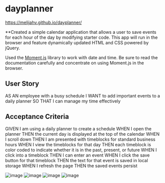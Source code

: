 ﻿# dayplanner
 
 https://melijahv.github.io/dayplanner/
 

**Created a simple calendar application that allows a user to save events for each hour of the day by modifying starter code. This app will run in the browser and feature dynamically updated HTML and CSS powered by jQuery.

Used the [Moment.js](https://momentjs.com/) library to work with date and time. Be sure to read the documentation carefully and concentrate on using Moment.js in the browser.
## User Story

AS AN employee with a busy schedule
I WANT to add important events to a daily planner
SO THAT I can manage my time effectively

## Acceptance Criteria

GIVEN I am using a daily planner to create a schedule
WHEN I open the planner
THEN the current day is displayed at the top of the calendar
WHEN I scroll down
THEN I am presented with timeblocks for standard business hours
WHEN I view the timeblocks for that day
THEN each timeblock is color coded to indicate whether it is in the past, present, or future
WHEN I click into a timeblock
THEN I can enter an event
WHEN I click the save button for that timeblock
THEN the text for that event is saved in local storage
WHEN I refresh the page
THEN the saved events persist

![image](https://user-images.githubusercontent.com/85971791/138515297-5f267f2d-dc52-454e-96da-ac0a64d88aac.png)
![image](https://user-images.githubusercontent.com/85971791/138515627-77885f11-5c3d-4da8-aeff-2425310f6d96.png)
![image](https://user-images.githubusercontent.com/85971791/138515779-487cbca2-eb11-4214-9923-695ed527b0e0.png)
![image](https://user-images.githubusercontent.com/85971791/138515905-f95c7b04-31ac-46f2-b9bb-54aba9ac185f.png)
